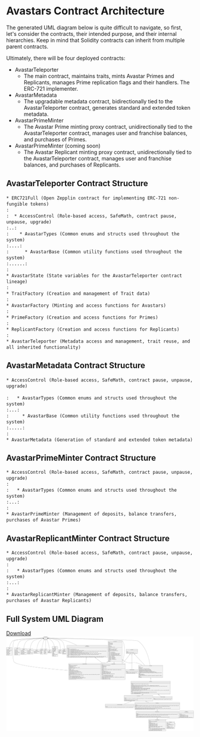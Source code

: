# Avastars Contract Architecture

The generated UML diagram below is quite difficult to navigate, so first, let's consider the contracts, their intended purpose, and their internal hierarchies. Keep in mind that Solidity contracts can inherit from multiple parent contracts.

Ultimately, there will be four deployed contracts:
* AvastarTeleporter
  - The main contract, maintains traits, mints Avastar Primes and Replicants, manages Prime replication flags and their handlers. The ERC-721 implementer.
* AvastarMetadata 
  - The upgradable metadata contract, bidirectionally tied to the AvastarTeleporter contract, generates standard and extended token metadata.
* AvastarPrimeMinter
  - The Avastar Prime minting proxy contract, unidirectionally tied to the AvastarTeleporter contract, manages user and franchise balances, and purchases of Primes. 
* AvastarPrimeMinter (coming soon)
  - The Avastar Replicant minting proxy contract, unidirectionally tied to the AvastarTeleporter contract, manages user and franchise balances, and purchases of Replicants. 

## AvastarTeleporter Contract Structure
```
* ERC721Full (Open Zepplin contract for implementing ERC-721 non-fungible tokens)
:  
:  * AccessControl (Role-based access, SafeMath, contract pause, unpause, upgrade)
:..:
:    * AvastarTypes (Common enums and structs used throughout the system)
:....:
:      * AvastarBase (Common utility functions used throughout the system)
:......:
:
* AvastarState (State variables for the AvastarTeleporter contract lineage)
:
* TraitFactory (Creation and management of Trait data)
:
* AvastarFactory (Minting and access functions for Avastars)
:
* PrimeFactory (Creation and access functions for Primes)
:
* ReplicantFactory (Creation and access functions for Replicants)
:
* AvastarTeleporter (Metadata access and management, trait reuse, and all inherited functionality)
```

## AvastarMetadata Contract Structure
```
* AccessControl (Role-based access, SafeMath, contract pause, unpause, upgrade)

:   * AvastarTypes (Common enums and structs used throughout the system)
:...:
:     * AvastarBase (Common utility functions used throughout the system)
:.....:
:
* AvastarMetadata (Generation of standard and extended token metadata)
```

## AvastarPrimeMinter Contract Structure
```
* AccessControl (Role-based access, SafeMath, contract pause, unpause, upgrade)
:
:   * AvastarTypes (Common enums and structs used throughout the system)
:...:
:
* AvastarPrimeMinter (Management of deposits, balance transfers, purchases of Avastar Primes)
```

## AvastarReplicantMinter Contract Structure
```
* AccessControl (Role-based access, SafeMath, contract pause, unpause, upgrade)
:
:   * AvastarTypes (Common enums and structs used throughout the system)
:...:
:
* AvastarReplicantMinter (Management of deposits, balance transfers, purchases of Avastar Replicants)
```
## Full System UML Diagram

 [Download](https://dapp-wizards.github.io/Avastars-Contracts/media/AvastarsUML.svg)
 ![UML](../media/AvastarsUML.svg)